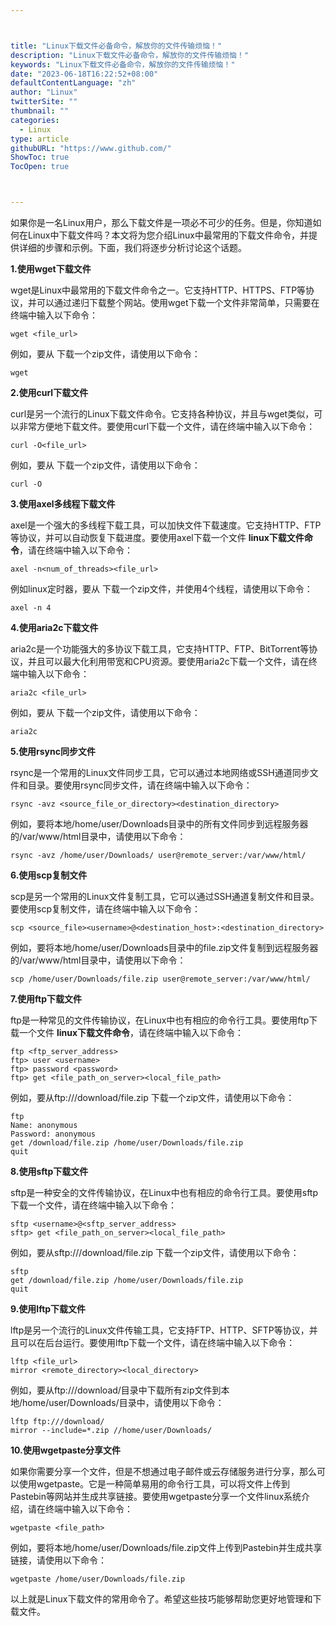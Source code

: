 ```yaml
---



title: "Linux下载文件必备命令，解放你的文件传输烦恼！"
description: "Linux下载文件必备命令，解放你的文件传输烦恼！"
keywords: "Linux下载文件必备命令，解放你的文件传输烦恼！"
date: "2023-06-18T16:22:52+08:00"
defaultContentLanguage: "zh"
author: "Linux"
twitterSite: ""
thumbnail: ""
categories:
  - Linux
type: article
githubURL: "https://www.github.com/"
ShowToc: true
TocOpen: true



---
```


如果你是一名Linux用户，那么下载文件是一项必不可少的任务。但是，你知道如何在Linux中下载文件吗？本文将为您介绍Linux中最常用的下载文件命令，并提供详细的步骤和示例。下面，我们将逐步分析讨论这个话题。

**1.使用wget下载文件**

wget是Linux中最常用的下载文件命令之一。它支持HTTP、HTTPS、FTP等协议，并可以通过递归下载整个网站。使用wget下载一个文件非常简单，只需要在终端中输入以下命令：

```
wget <file_url>
```

例如，要从 下载一个zip文件，请使用以下命令：

```
wget
```

**2.使用curl下载文件**

curl是另一个流行的Linux下载文件命令。它支持各种协议，并且与wget类似，可以非常方便地下载文件。要使用curl下载一个文件，请在终端中输入以下命令：

```
curl -O<file_url>
```

例如，要从 下载一个zip文件，请使用以下命令：

```
curl -O
```

**3.使用axel多线程下载文件**

axel是一个强大的多线程下载工具，可以加快文件下载速度。它支持HTTP、FTP等协议，并可以自动恢复下载进度。要使用axel下载一个文件 **linux下载文件命令**，请在终端中输入以下命令：

```
axel -n<num_of_threads><file_url>
```

例如linux定时器，要从 下载一个zip文件，并使用4个线程，请使用以下命令：

```
axel -n 4
```

**4.使用aria2c下载文件**

aria2c是一个功能强大的多协议下载工具，它支持HTTP、FTP、BitTorrent等协议，并且可以最大化利用带宽和CPU资源。要使用aria2c下载一个文件，请在终端中输入以下命令：

```
aria2c <file_url>
```

例如，要从 下载一个zip文件，请使用以下命令：

```
aria2c
```

**5.使用rsync同步文件**

rsync是一个常用的Linux文件同步工具，它可以通过本地网络或SSH通道同步文件和目录。要使用rsync同步文件，请在终端中输入以下命令：

```
rsync -avz <source_file_or_directory><destination_directory>
```

例如，要将本地/home/user/Downloads目录中的所有文件同步到远程服务器的/var/www/html目录中，请使用以下命令：

```
rsync -avz /home/user/Downloads/ user@remote_server:/var/www/html/
```

**6.使用scp复制文件**

scp是另一个常用的Linux文件复制工具，它可以通过SSH通道复制文件和目录。要使用scp复制文件，请在终端中输入以下命令：

```
scp <source_file><username>@<destination_host>:<destination_directory>
```

例如，要将本地/home/user/Downloads目录中的file.zip文件复制到远程服务器的/var/www/html目录中，请使用以下命令：

```
scp /home/user/Downloads/file.zip user@remote_server:/var/www/html/
```

**7.使用ftp下载文件**

ftp是一种常见的文件传输协议，在Linux中也有相应的命令行工具。要使用ftp下载一个文件 **linux下载文件命令**，请在终端中输入以下命令：

```
ftp <ftp_server_address>
ftp> user <username>
ftp> password <password>
ftp> get <file_path_on_server><local_file_path>
```

例如，要从ftp:///download/file.zip 下载一个zip文件，请使用以下命令：

```
ftp
Name: anonymous
Password: anonymous
get /download/file.zip /home/user/Downloads/file.zip
quit
```

**8.使用sftp下载文件**

sftp是一种安全的文件传输协议，在Linux中也有相应的命令行工具。要使用sftp下载一个文件，请在终端中输入以下命令：

```
sftp <username>@<sftp_server_address>
sftp> get <file_path_on_server><local_file_path>
```

例如，要从sftp:///download/file.zip 下载一个zip文件，请使用以下命令：

```
sftp
get /download/file.zip /home/user/Downloads/file.zip
quit
```

**9.使用lftp下载文件**

lftp是另一个流行的Linux文件传输工具，它支持FTP、HTTP、SFTP等协议，并且可以在后台运行。要使用lftp下载一个文件，请在终端中输入以下命令：

```
lftp <file_url>
mirror <remote_directory><local_directory>
```

例如，要从ftp:///download/目录中下载所有zip文件到本地/home/user/Downloads/目录中，请使用以下命令：

```
lftp ftp:///download/
mirror --include=*.zip //home/user/Downloads/
```

**10.使用wgetpaste分享文件**

如果你需要分享一个文件，但是不想通过电子邮件或云存储服务进行分享，那么可以使用wgetpaste。它是一种简单易用的命令行工具，可以将文件上传到Pastebin等网站并生成共享链接。要使用wgetpaste分享一个文件linux系统介绍，请在终端中输入以下命令：

```
wgetpaste <file_path>
```

例如，要将本地/home/user/Downloads/file.zip文件上传到Pastebin并生成共享链接，请使用以下命令：

```
wgetpaste /home/user/Downloads/file.zip
```

以上就是Linux下载文件的常用命令了。希望这些技巧能够帮助您更好地管理和下载文件。